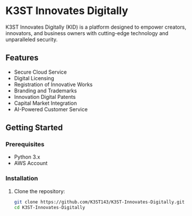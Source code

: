 # K3ST Innovates Digitally

K3ST Innovates Digitally (KID) is a platform designed to empower creators, innovators, and business owners with cutting-edge technology and unparalleled security.

## Features
- Secure Cloud Service
- Digital Licensing
- Registration of Innovative Works
- Branding and Trademarks
- Innovation Digital Patents
- Capital Market Integration
- AI-Powered Customer Service

## Getting Started

### Prerequisites
- Python 3.x
- AWS Account

### Installation
1. Clone the repository:
   ```bash
   git clone https://github.com/K3ST143/K3ST-Innovates-Digitally.git
   cd K3ST-Innovates-Digitally

